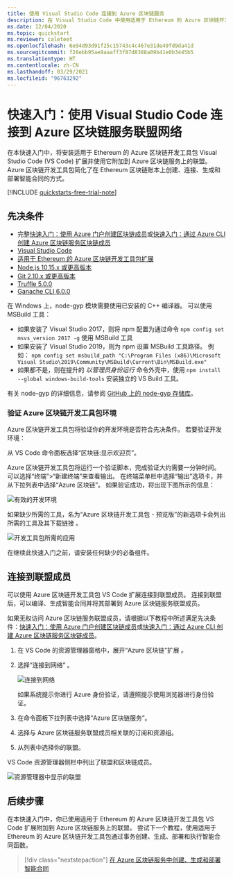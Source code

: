 ```yaml
---
title: 使用 Visual Studio Code 连接到 Azure 区块链服务
description: 在 Visual Studio Code 中使用适用于 Ethereum 的 Azure 区块链开发工具包扩展连接到 Azure 区块链服务联盟网络
ms.date: 12/04/2020
ms.topic: quickstart
ms.reviewer: caleteet
ms.openlocfilehash: 6e94d93d91f25c15743c4c467e31de49fd9da41d
ms.sourcegitcommit: f28ebb95ae9aaaff3f87d8388a09b41e0b3445b5
ms.translationtype: HT
ms.contentlocale: zh-CN
ms.lasthandoff: 03/29/2021
ms.locfileid: "96763292"
---
```

# <a name="quickstart-use-visual-studio-code-to-connect-to-an-azure-blockchain-service-consortium-network"></a>快速入门：使用 Visual Studio Code 连接到 Azure 区块链服务联盟网络

在本快速入门中，将安装适用于 Ethereum 的 Azure 区块链开发工具包 Visual Studio Code (VS Code) 扩展并使用它附加到 Azure 区块链服务上的联盟。 Azure 区块链开发工具包简化了在 Ethereum 区块链账本上创建、连接、生成和部署智能合同的方式。

[!INCLUDE [quickstarts-free-trial-note](../../../includes/quickstarts-free-trial-note.md)]

## <a name="prerequisites"></a>先决条件

* 完整[快速入门：使用 Azure 门户创建区块链成员](create-member.md)或[快速入门：通过 Azure CLI 创建 Azure 区块链服务区块链成员](create-member-cli.md)
* [Visual Studio Code](https://code.visualstudio.com/Download)
* [适用于 Ethereum 的 Azure 区块链开发工具包扩展](https://marketplace.visualstudio.com/items?itemName=AzBlockchain.azure-blockchain)
* [Node.js 10.15.x 或更高版本](https://nodejs.org)
* [Git 2.10.x 或更高版本](https://git-scm.com)
* [Truffle 5.0.0](https://www.trufflesuite.com/docs/truffle/getting-started/installation)
* [Ganache CLI 6.0.0](https://github.com/trufflesuite/ganache-cli)

在 Windows 上，node-gyp 模块需要使用已安装的 C++ 编译器。 可以使用 MSBuild 工具：

* 如果安装了 Visual Studio 2017，则将 npm 配置为通过命令 `npm config set msvs_version 2017 -g` 使用 MSBuild 工具
* 如果安装了 Visual Studio 2019，则为 npm 设置 MSBuild 工具路径。 例如： `npm config set msbuild_path "C:\Program Files (x86)\Microsoft Visual Studio\2019\Community\MSBuild\Current\Bin\MSBuild.exe"`
* 如果都不是，则在提升的 *以管理员身份运行* 命令外壳中，使用 `npm install --global windows-build-tools` 安装独立的 VS Build 工具。

有关 node-gyp 的详细信息，请参阅 [GitHub 上的 node-gyp 存储库](https://github.com/nodejs/node-gyp)。

### <a name="verify-azure-blockchain-development-kit-environment"></a>验证 Azure 区块链开发工具包环境

Azure 区块链开发工具包将验证你的开发环境是否符合先决条件。 若要验证开发环境：

从 VS Code 命令面板选择“区块链:显示欢迎页”。

Azure 区块链开发工具包将运行一个验证脚本，完成验证大约需要一分钟时间。 可以选择“终端”>“新建终端”来查看输出。  在终端菜单栏中选择“输出”选项卡，并从下拉列表中选择“Azure 区块链”。   如果验证成功，将出现下图所示的信息：

![有效的开发环境](./media/connect-vscode/valid-environment.png)

 如果缺少所需的工具，名为“Azure 区块链开发工具包 - 预览版”的新选项卡会列出所需的工具及其下载链接  。

![开发工具包所需的应用](./media/connect-vscode/required-apps.png)

在继续此快速入门之前，请安装任何缺少的必备组件。

## <a name="connect-to-consortium-member"></a>连接到联盟成员

可以使用 Azure 区块链开发工具包 VS Code 扩展连接到联盟成员。 连接到联盟后，可以编译、生成智能合同并将其部署到 Azure 区块链服务联盟成员。

如果无权访问 Azure 区块链服务联盟成员，请根据以下教程中所述满足先决条件：[快速入门：使用 Azure 门户创建区块链成员](create-member.md)或[快速入门：通过 Azure CLI 创建 Azure 区块链服务区块链成员](create-member-cli.md)。

1. 在 VS Code 的资源管理器窗格中，展开“Azure 区块链”扩展  。
1. 选择“连接到网络”  。

   ![连接到网络](./media/connect-vscode/connect-consortium.png)

    如果系统提示你进行 Azure 身份验证，请遵照提示使用浏览器进行身份验证。
1. 在命令面板下拉列表中选择“Azure 区块链服务”。 
1. 选择与 Azure 区块链服务联盟成员相关联的订阅和资源组。
1. 从列表中选择你的联盟。

VS Code 资源管理器侧栏中列出了联盟和区块链成员。

![资源管理器中显示的联盟](./media/connect-vscode/consortium-node.png)

## <a name="next-steps"></a>后续步骤

在本快速入门中，你已使用适用于 Ethereum 的 Azure 区块链开发工具包 VS Code 扩展附加到 Azure 区块链服务上的联盟。 尝试下一个教程，使用适用于 Ethereum 的 Azure 区块链开发工具包通过事务创建、生成、部署和执行智能合同函数。

> [!div class="nextstepaction"]
> [在 Azure 区块链服务中创建、生成和部署智能合同](send-transaction.md)